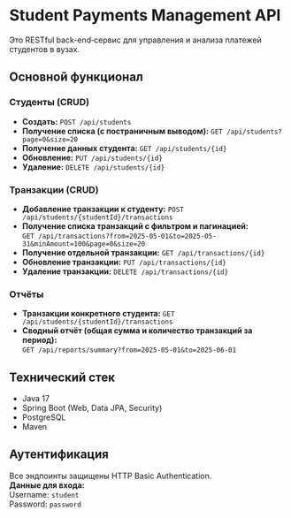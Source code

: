 # Student Payments Management API

Это RESTful back-end‑сервис для управления и анализа платежей студентов в вузах.

## Основной функционал

### Студенты (CRUD)
- **Создать:** `POST /api/students`
- **Получение списка (с постраничным выводом):** `GET /api/students?page=0&size=20`
- **Получение данных студента:** `GET /api/students/{id}`
- **Обновление:** `PUT /api/students/{id}`
- **Удаление:** `DELETE /api/students/{id}`

### Транзакции (CRUD)
- **Добавление транзакции к студенту:** `POST /api/students/{studentId}/transactions`
- **Получение списка транзакций с фильтром и пагинацией:**  
  `GET /api/transactions?from=2025-05-01&to=2025-05-31&minAmount=100&page=0&size=20`
- **Получение отдельной транзакции:** `GET /api/transactions/{id}`
- **Обновление транзакции:** `PUT /api/transactions/{id}`
- **Удаление транзакции:** `DELETE /api/transactions/{id}`

### Отчёты
- **Транзакции конкретного студента:** `GET /api/students/{studentId}/transactions`
- **Сводный отчёт (общая сумма и количество транзакций за период):**  
  `GET /api/reports/summary?from=2025-05-01&to=2025-06-01`

## Технический стек
- Java 17
- Spring Boot (Web, Data JPA, Security)
- PostgreSQL
- Maven

## Аутентификация
Все эндпоинты защищены HTTP Basic Authentication.  
**Данные для входа:**  
Username: `student`  
Password: `password`

